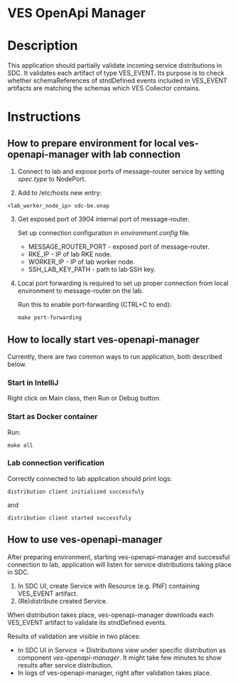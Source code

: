 # VES OpenApi Manager

# Description
This application should partially validate incoming service distributions in SDC. It validates each artifact of type
VES_EVENT. Its purpose is to check whether schemaReferences of stndDefined events included in VES_EVENT artifacts are
matching the schemas which VES Collector contains.

# Instructions

## How to prepare environment for local ves-openapi-manager with lab connection

1. Connect to lab and expose ports of message-router service by setting *spec.type* to NodePort.

2. Add to /etc/hosts new entry:
```
<lab_worker_node_ip> sdc-be.onap
```

3. Get exposed port of 3904 internal port of message-router.
   
   Set up connection configuration in *environment.config* file.
   - MESSAGE_ROUTER_PORT - exposed port of message-router.
   - RKE_IP - IP of lab RKE node.
   - WORKER_IP - IP of lab worker node.
   - SSH_LAB_KEY_PATH - path to lab SSH key.
    
4. Local port forwarding is required to set up proper connection from local environment to message-router on the lab.
   
   Run this to enable port-forwarding (CTRL+C to end):
   ```
   make port-forwarding
   ```
## How to locally start ves-openapi-manager
Currently, there are two common ways to run application, both described below.

### Start in IntelliJ
Right click on Main class, then Run or Debug button.

### Start as Docker container
Run:
```
make all
```

### Lab connection verification
Correctly connected to lab application should print logs:
```
distribution client initialized successfuly
```
and
```
distribution client started successfuly
```

## How to use ves-openapi-manager
After preparing environment, starting ves-openapi-manager and successful connection to lab, application will listen for
service distributions taking place in SDC. 

1. In SDC UI, create Service with Resource (e.g. PNF) containing VES_EVENT artifact.
2. (Re)distribute created Service.

When distribution takes place, ves-openapi-manager downloads each VES_EVENT artifact to validate its stndDefined events.

Results of validation are visible in two places:
- In SDC UI in Service -> Distributions view under specific distribution as component *ves-openapi-manager*.
  It might take few minutes to show results after service distribution.
- In logs of ves-openapi-manager, right after validation takes place.
  